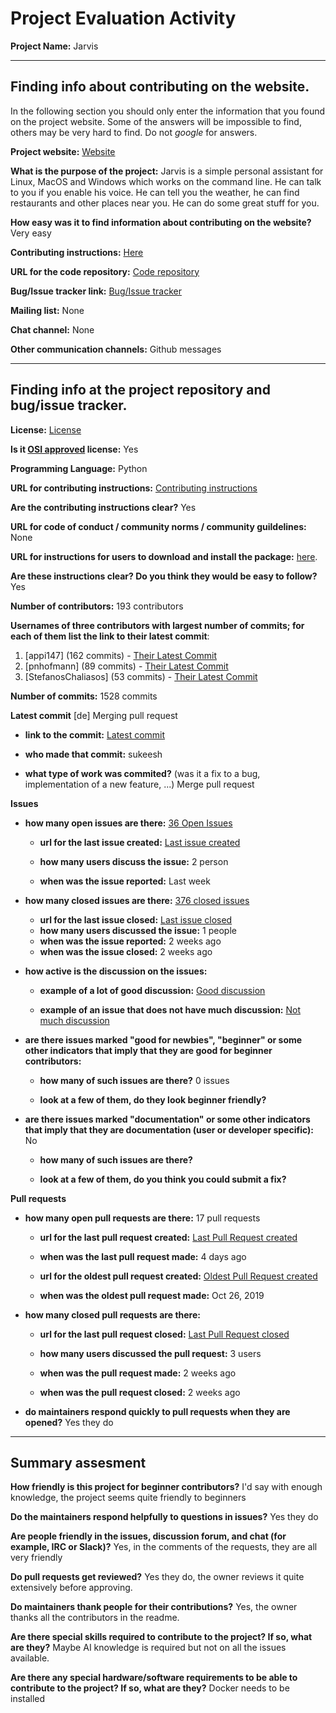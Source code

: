 # Project Evaluation Activity



__Project Name:__  Jarvis


---

## Finding info about contributing on the website.

In the following section you should only enter the information that you
found on the project website. Some of the answers will be impossible to find, others
may be very hard to find. Do not _google_ for answers.

__Project website:__ [Website](https://github.com/sukeesh/Jarvis)


__What is the purpose of the project:__ Jarvis is a simple personal assistant for Linux, MacOS and Windows which works on the command line. He can talk to you if you enable his voice. He can tell you the weather, he can find restaurants and other places near you. He can do some great stuff for you.


__How easy was it to find information about contributing on the website?__ Very easy


__Contributing instructions:__ [Here](https://github.com/sukeesh/Jarvis/blob/master/CONTRIBUTING.md) 

__URL for the code repository:__ [Code repository](https://github.com/sukeesh/Jarvis)

__Bug/Issue tracker link:__ [Bug/Issue tracker](https://github.com/sukeesh/Jarvis/issues)

__Mailing list:__ None

__Chat channel:__ None

__Other communication channels:__ Github messages


---

## Finding info at the project repository and bug/issue tracker.

__License:__ [License](https://github.com/sukeesh/Jarvis/blob/master/LICENSE)

__Is it [OSI approved](https://opensource.org/licenses/alphabetical) license:__ Yes

__Programming Language:__ Python

__URL for contributing instructions:__ [Contributing instructions](https://github.com/sukeesh/Jarvis/blob/master/CONTRIBUTING.md)

__Are the contributing instructions clear?__ Yes


__URL for code of conduct / community norms / community guildelines:__ None

__URL for instructions for users to download and install the package:__ [here](https://github.com/sukeesh/Jarvis). 


__Are these instructions clear? Do you think they would be easy to follow?__ Yes


__Number of contributors:__ 193 contributors


__Usernames of three contributors with largest number of commits; for
each of them list the link to their latest commit__:

1. [appi147] (162 commits) - [Their Latest Commit](https://github.com/sukeesh/Jarvis/commit/5f9f7632c30f9acdc2bf3bcdf8d7dff75efd4e86)
2. [pnhofmann] (89 commits) - [Their Latest Commit](https://github.com/sukeesh/Jarvis/commit/6c767954935c685ab179a9099d40f93eef4c9be0)
3. [StefanosChaliasos] (53 commits) - [Their Latest Commit](https://github.com/sukeesh/Jarvis/commit/5097d44c3339ad99cf345b3ccd90461619e7080b)


__Number of commits:__ 1528 commits

__Latest commit__ [de] Merging pull request

- __link to the commit:__ [Latest commit](https://github.com/sukeesh/Jarvis/commit/4fbba2ceb64df5d825334b316ba1c5bdf3ea3943)

- __who made that commit:__ sukeesh

- __what type of work was commited?__ (was it a fix to a bug, implementation of a new feature, ...) Merge pull request


__Issues__

- __how many open issues are there:__ [36 Open Issues](https://github.com/sukeesh/Jarvis/issues)

    - __url for the last issue created:__ [Last issue created](https://github.com/sukeesh/Jarvis/issues/1058)

    - __how many users discuss the issue:__ 2 person
    
    - __when was the issue reported:__ Last week
    

- __how many closed issues are there:__ [376 closed issues](https://github.com/sukeesh/Jarvis/issues?q=is%3Aissue+is%3Aclosed)
    - __url for the last issue closed:__ [Last issue closed](https://github.com/sukeesh/Jarvis/issues/1050)
    - __how many users discussed the issue:__ 1 people
    - __when was the issue reported:__ 2 weeks ago
    - __when was the issue closed:__ 2 weeks ago

- __how active is the discussion on the issues:__ 

    - __example of a lot of good discussion:__ [Good discussion](https://github.com/sukeesh/Jarvis/issues/201)
    
    - __example of an issue that does not have much discussion:__ [Not much discussion](https://github.com/sukeesh/Jarvis/issues/1050)



- __are there issues marked "good for newbies", "beginner" or some other indicators that imply that they are good for beginner contributors:__ 

    - __how many of such issues are there?__ 0 issues
    
    - __look at a few of them, do they look beginner friendly?__ 



- __are there issues marked "documentation" or some other indicators that imply that they are documentation (user or developer specific):__ No

    - __how many of such issues are there?__ 
    
    - __look at a few of them, do you think you could submit a fix?__ 



__Pull requests__

- __how many open pull requests are there:__ 17 pull requests

    - __url for the last pull request created:__ [Last Pull Request created](https://github.com/sukeesh/Jarvis/pull/1059)
    
    - __when was the last pull request made:__ 4 days ago

    - __url for the oldest pull request created:__ [Oldest Pull Request created](https://github.com/sukeesh/Jarvis/pull/604)
    
    - __when was the oldest pull request made:__ Oct 26, 2019

- __how many closed pull requests are there:__ 

    - __url for the last pull request closed:__ [Last Pull Request closed](https://github.com/sukeesh/Jarvis/pull/1051)
    
    - __how many users discussed the pull request:__ 3 users
    
    - __when was the pull request made:__  2 weeks ago
    
    - __when was the pull request closed:__ 2 weeks ago
    

- __do maintainers respond quickly to pull requests when they are opened?__ Yes they do





---


## Summary assesment
__How friendly is this project for beginner contributors?__
I'd say with enough knowledge, the project seems quite friendly to beginners



__Do the maintainers respond helpfully to questions in issues?__
Yes they do


__Are people friendly in the issues, discussion forum, and chat (for example, IRC or Slack)?__
Yes, in the comments of the requests, they are all very friendly



__Do pull requests get reviewed?__
Yes they do, the owner reviews it quite extensively before approving.


__Do maintainers thank people for their contributions?__
Yes, the owner thanks all the contributors in the readme.


__Are there special skills required to contribute to the project? If so, what are they?__
Maybe AI knowledge is required but not on all the issues available.


__Are there any special hardware/software requirements to be able to contribute to the project? If so, what are they?__
Docker needs to be installed
